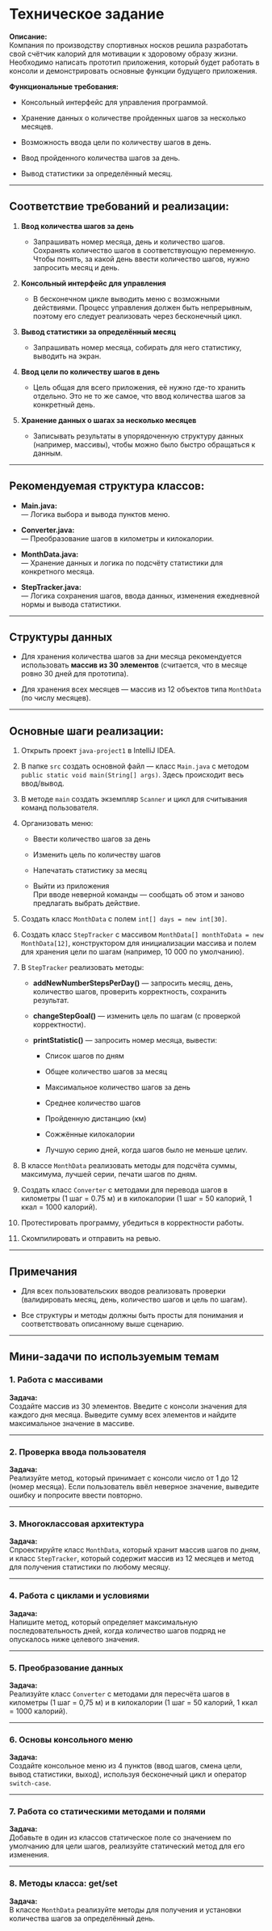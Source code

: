 
# Техническое задание

**Описание:**  
Компания по производству спортивных носков решила разработать свой счётчик калорий для мотивации к здоровому образу жизни. Необходимо написать прототип приложения, который будет работать в консоли и демонстрировать основные функции будущего приложения.

**Функциональные требования:**

-   Консольный интерфейс для управления программой.

-   Хранение данных о количестве пройденных шагов за несколько месяцев.

-   Возможность ввода цели по количеству шагов в день.

-   Ввод пройденного количества шагов за день.

-   Вывод статистики за определённый месяц.


---

## Соответствие требований и реализации:

1.  **Ввод количества шагов за день**

    -   Запрашивать номер месяца, день и количество шагов. Сохранять количество шагов в соответствующую переменную. Чтобы понять, за какой день ввести количество шагов, нужно запросить месяц и день.

2.  **Консольный интерфейс для управления**

    -   В бесконечном цикле выводить меню с возможными действиями. Процесс управления должен быть непрерывным, поэтому его следует реализовать через бесконечный цикл.

3.  **Вывод статистики за определённый месяц**

    -   Запрашивать номер месяца, собирать для него статистику, выводить на экран.

4.  **Ввод цели по количеству шагов в день**

    -   Цель общая для всего приложения, её нужно где-то хранить отдельно. Это не то же самое, что ввод количества шагов за конкретный день.

5.  **Хранение данных о шагах за несколько месяцев**

    -   Записывать результаты в упорядоченную структуру данных (например, массивы), чтобы можно было быстро обращаться к данным.


---

## Рекомендуемая структура классов:

-   **Main.java:**  
    — Логика выбора и вывода пунктов меню.

-   **Converter.java:**  
    — Преобразование шагов в километры и килокалории.

-   **MonthData.java:**  
    — Хранение данных и логика по подсчёту статистики для конкретного месяца.

-   **StepTracker.java:**  
    — Логика сохранения шагов, ввода данных, изменения ежедневной нормы и вывода статистики.


---

## Структуры данных

-   Для хранения количества шагов за дни месяца рекомендуется использовать **массив из 30 элементов** (считается, что в месяце ровно 30 дней для прототипа).

-   Для хранения всех месяцев — массив из 12 объектов типа `MonthData` (по числу месяцев).


---

## Основные шаги реализации:

1.  Открыть проект `java-project1` в IntelliJ IDEA.

2.  В папке `src` создать основной файл — класс `Main.java` с методом `public static void main(String[] args)`. Здесь происходит весь ввод/вывод.

3.  В методе `main` создать экземпляр `Scanner` и цикл для считывания команд пользователя.

4.  Организовать меню:

    -   Ввести количество шагов за день

    -   Изменить цель по количеству шагов

    -   Напечатать статистику за месяц

    -   Выйти из приложения  
        При вводе неверной команды — сообщать об этом и заново предлагать выбрать действие.

5.  Создать класс `MonthData` с полем `int[] days = new int[30]`.

6.  Создать класс `StepTracker` с массивом `MonthData[] monthToData = new MonthData[12]`, конструктором для инициализации массива и полем для хранения цели по шагам (например, 10 000 по умолчанию).

7.  В `StepTracker` реализовать методы:

    -   **addNewNumberStepsPerDay()** — запросить месяц, день, количество шагов, проверить корректность, сохранить результат.

    -   **changeStepGoal()** — изменить цель по шагам (с проверкой корректности).

    -   **printStatistic()** — запросить номер месяца, вывести:

        -   Список шагов по дням

        -   Общее количество шагов за месяц

        -   Максимальное количество шагов за день

        -   Среднее количество шагов

        -   Пройденную дистанцию (км)

        -   Сожжённые килокалории

        -   Лучшую серию дней, когда шагов было не меньше целиv.

8.  В классе `MonthData` реализовать методы для подсчёта суммы, максимума, лучшей серии, печати шагов по дням.

9.  Создать класс `Converter` с методами для перевода шагов в километры (1 шаг = 0.75 м) и в килокалории (1 шаг = 50 калорий, 1 ккал = 1000 калорий).

10.  Протестировать программу, убедиться в корректности работы.

11.  Скомпилировать и отправить на ревью.


---

## Примечания

-   Для всех пользовательских вводов реализовать проверки (валидировать месяц, день, количество шагов и цель по шагам).

-   Все структуры и методы должны быть просты для понимания и соответствовать описанному выше сценарию.


---

## Мини-задачи по используемым темам

### 1\. Работа с массивами

**Задача:**  
Создайте массив из 30 элементов. Введите с консоли значения для каждого дня месяца. Выведите сумму всех элементов и найдите максимальное значение в массиве.

---

### 2\. Проверка ввода пользователя

**Задача:**  
Реализуйте метод, который принимает с консоли число от 1 до 12 (номер месяца). Если пользователь ввёл неверное значение, выведите ошибку и попросите ввести повторно.

---

### 3\. Многоклассовая архитектура

**Задача:**  
Спроектируйте класс `MonthData`, который хранит массив шагов по дням, и класс `StepTracker`, который содержит массив из 12 месяцев и метод для получения статистики по любому месяцу.

---

### 4\. Работа с циклами и условиями

**Задача:**  
Напишите метод, который определяет максимальную последовательность дней, когда количество шагов подряд не опускалось ниже целевого значения.

---

### 5\. Преобразование данных

**Задача:**  
Реализуйте класс `Converter` с методами для пересчёта шагов в километры (1 шаг = 0,75 м) и в килокалории (1 шаг = 50 калорий, 1 ккал = 1000 калорий).

---

### 6\. Основы консольного меню

**Задача:**  
Создайте консольное меню из 4 пунктов (ввод шагов, смена цели, вывод статистики, выход), используя бесконечный цикл и оператор `switch-case`.

---

### 7\. Работа со статическими методами и полями

**Задача:**  
Добавьте в один из классов статическое поле со значением по умолчанию для цели шагов, реализуйте статический метод для его изменения.

---

### 8\. Методы класса: get/set

**Задача:**  
В классе `MonthData` реализуйте методы для получения и установки количества шагов за определённый день.

